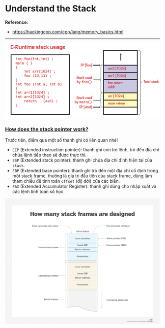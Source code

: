# Understand the Stack

**Reference:**
- https://hackingcpp.com/cpp/lang/memory_basics.html

------
<p align="center">
    <img src="./Images/1.png" width="700px" alt="">
</p>

### [How does the stack pointer work?](https://www.techtarget.com/whatis/definition/stack-pointer)
Trước tiên, điểm qua một số thanh ghi có liên quan nhé!
- `EIP` (Extended instruction pointer): thanh ghi con trỏ lệnh, trỏ đến địa chỉ chứa lệnh tiếp theo sẽ được thực thi.
- `ESP` (Extended stack pointer): thanh ghi chứa địa chỉ đỉnh hiện tại của `stack`.
- `EBP` (Extended base pointer): thanh ghi trỏ đến một địa chỉ cố định trong một stack frame, thường là giá trị đầu tiên của stack frame, dùng làm tham chiếu để tính toán `offset` (độ dời) của các biến.
- `EAX` (Extended Accumulator Register): thanh ghi dùng cho nhập xuất và các lệnh tính toán số học.

<p align="center">
    <img src="./Images/2.png" width="700px" alt="">
</p>
